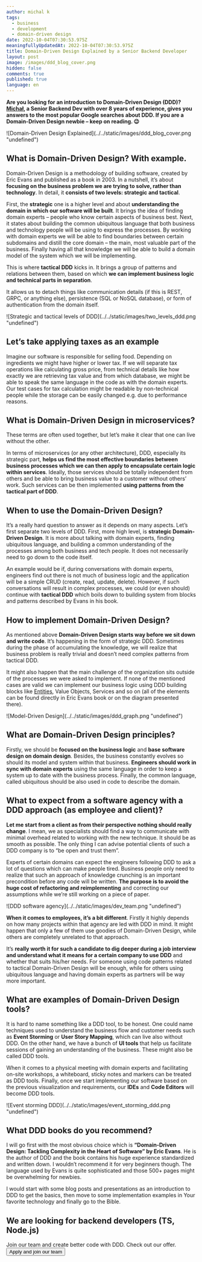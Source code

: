 ```yaml
---
author: michal k
tags:
  - business
  - development
  - domain-driven design
date: 2022-10-04T07:30:53.975Z
meaningfullyUpdatedAt: 2022-10-04T07:30:53.975Z
title: Domain-Driven Design Explained by a Senior Backend Developer
layout: post
image: /images/ddd_blog_cover.png
hidden: false
comments: true
published: true
language: en
---
```

**Are you looking for an introduction to Domain-Driven Design (DDD)? [Michał](/blog/beyond-code-meet-michal-senior-backend-developer/), a Senior Backend Dev with over 8 years of experience, gives you answers to the most popular Google searches about DDD. If you are a Domain-Driven Design newbie – keep on reading. 😉**

<div className="image">![Domain-Driven Design Explained](../../static/images/ddd_blog_cover.png "undefined")</div>

## What is Domain-Driven Design? With example.

Domain-Driven Design is a methodology of building software, created by Eric Evans and published as a book in 2003. In a nutshell, it’s about **focusing on the business problem we are trying to solve, rather than technology**. In detail, it **consists of two levels: strategic and tactical**. 

First, the **strategic** one is a higher level and about **understanding the domain in which our software will be built**. It brings the idea of finding domain experts – people who know certain aspects of business best. Next, it states about building the common ubiquitous language that both business and technology people will be using to express the processes. By working with domain experts we will be able to find boundaries between certain subdomains and distill the core domain – the main, most valuable part of the business. Finally having all that knowledge we will be able to build a domain model of the system which we will be implementing.

This is where **tactical DDD** kicks in. It brings a group of patterns and relations between them, based on which **we can implement business logic and technical parts in separation**.

It allows us to detach things like communication details (if this is REST, GRPC, or anything else), persistence (SQL or NoSQL database), or form of authentication from the domain itself. 

<div className="image">![Strategic and tactical levels of DDD](../../static/images/two_levels_ddd.png "undefined")</div>

<div className="important-info"><h2>Let’s take applying taxes as an example</h2><div>Imagine our software is responsible for selling food. Depending on ingredients we might have higher or lower tax. If we will separate tax operations like calculating gross price, from technical details like how exactly we are retrieving tax value and from which database, we might be able to speak the same language in the code as with the domain experts. Our test cases for tax calculation might be readable by non-technical people while the storage can be easily changed e.g. due to performance reasons.</div></div>

## What is Domain-Driven Design in microservices?

These terms are often used together, but let’s make it clear that one can live without the other.

In terms of microservices (or any other architecture), DDD, especially its strategic part, **helps us find the most effective boundaries between business processes which we can then apply to encapsulate certain logic within services**. Ideally, those services should be totally independent from others and be able to bring business value to a customer without others’ work. Such services can be then implemented **using** **patterns from the tactical part of DDD**.

## When to use the Domain-Driven Design?

It’s a really hard question to answer as it depends on many aspects. Let’s first separate two levels of DDD. First, more high level, is **strategic Domain-Driven Design**. It is more about talking with domain experts, finding ubiquitous language, and building a common understanding of the processes among both business and tech people. It does not necessarily need to go down to the code itself. 

An example would be if, during conversations with domain experts, engineers find out there is not much of business logic and the application will be a simple CRUD (create, read, update, delete). However, if such conversations will result in complex processes, we could (or even should) continue with **tactical DDD** which boils down to building system from blocks and patterns described by Evans in his book.

## How to implement Domain-Driven Design?

As mentioned above **Domain-Driven Design starts way before we sit down and write code**. It’s happening in the form of strategic DDD. Sometimes during the phase of accumulating the knowledge, we will realize that business problem is really trivial and doesn’t need complex patterns from tactical DDD. 

It might also happen that the main challenge of the organization sits outside of the processes we were asked to implement. If none of the mentioned cases are valid we can implement our business logic using DDD building blocks like [Entities](/blog/domain-driven-design-in-kotlin-entities-lifecycle-management/), Value Objects, Services and so on (all of the elements can be found directly in Eric Evans book or on the diagram presented there).

<div className="image">![Model-Driven Design](../../static/images/ddd_graph.png "undefined")</div>

## What are Domain-Driven Design principles?

Firstly, we should be **focused on the business logic** and **base software design on domain design**. Besides, the business constantly evolves so should its model and system within that business. **Engineers should work in sync with domain experts** using the same language in order to keep a system up to date with the business process. Finally, the common language, called ubiquitous should be also used in code to describe the domain.

## What to expect from a software agency with a DDD approach (as employee and client)?

**Let me start from a client as from their perspective nothing should really change**. I mean, we as specialists should find a way to communicate with minimal overhead related to working with the new technique. It should be as smooth as possible. The only thing I can advise potential clients of such a DDD company is to “be open and trust them”. 

Experts of certain domains can expect the engineers following DDD to ask a lot of questions which can make people tired. Business people only need to realize that such an approach of knowledge crunching is an important precondition before any code will be written. **The purpose is to avoid the huge cost of refactoring and reimplementing** and correcting our assumptions while we’re still working on a piece of paper.

<div className="image">![DDD software agency](../../static/images/dev_team.png "undefined")</div>

**When it comes to employees, it’s a bit different**. Firstly it highly depends on how many projects within that agency are led with DDD in mind. It might happen that only a few of them use goodies of Domain-Driven Design, while others are completely unrelated to that approach. 

It’s **really worth it for such a candidate to dig deeper during a job interview and understand what it means for a certain company to use DDD** and whether that suits his/her needs. For someone using code patterns related to tactical Domain-Driven Design will be enough, while for others using ubiquitous language and having domain experts as partners will be way more important.

## What are examples of Domain-Driven Design tools?

It is hard to name something like a DDD tool, to be honest. One could name techniques used to understand the business flow and customer needs such as **Event Storming** or **User Story Mapping**, which can live also without DDD. On the other hand, we have a bunch of **UI tools** that help us facilitate sessions of gaining an understanding of the business. These might also be called DDD tools. 

When it comes to a physical meeting with domain experts and facilitating on-site workshops, a whiteboard, sticky notes and markers can be treated as DDD tools. Finally, once we start implementing our software based on the previous visualization and requirements, our **IDEs** and **Code Editors** will become DDD tools.

<div className="image">![Event storming DDD](../../static/images/event_storming_ddd.png "undefined")</div>

## What DDD books do you recommend?

I will go first with the most obvious choice which is **“Domain-Driven Design: Tackling Complexity in the Heart of Software” by Eric Evans**. He is the author of DDD and the book contains his huge experience standardized and written down. I wouldn’t recommend it for very beginners though. The language used by Evans is quite sophisticated and those 500+ pages might be overwhelming for newbies. 

I would start with some blog posts and presentations as an introduction to DDD to get the basics, then move to some implementation examples in Your favorite technology and finally go to the Bible.

<div className="block-button"><h2>We are looking for backend developers (TS, Node.js)</h2><div>Join our team and create better code with DDD. Check out our offer.</div><a href="/jobs/senior-backend-developer-typescript/"><button>Apply and join our team</button></a></div>
